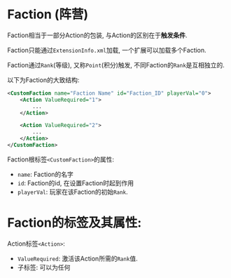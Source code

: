 # Faction (阵营)

Faction相当于一部分Action的包装, 与Action的区别在于**触发条件**.

Faction只能通过`ExtensionInfo.xml`加载, 一个扩展可以加载多个Faction.

Faction通过`Rank`(等级), 又称`Point`(积分)触发, 不同Faction的`Rank`是互相独立的.

以下为Faction的大致结构:
~~~xml
<CustomFaction name="Faction Name" id="Faction_ID" playerVal="0">
    <Action ValueRequired="1">
        ...
    </Action>

    <Action ValueRequired="2">
        ...
    </Action>
</CustomFaction>
~~~

Faction根标签`<CustomFaction>`的属性:

- `name`: Faction的名字
- `id`: Faction的id, 在设置Faction时起到作用
- `playerVal`: 玩家在该Faction的初始`Rank`.

# Faction的标签及其属性:

Action标签`<Action>`: 
- `ValueRequired`: 激活该Action所需的`Rank`值. 
- 子标签: 可以为任何